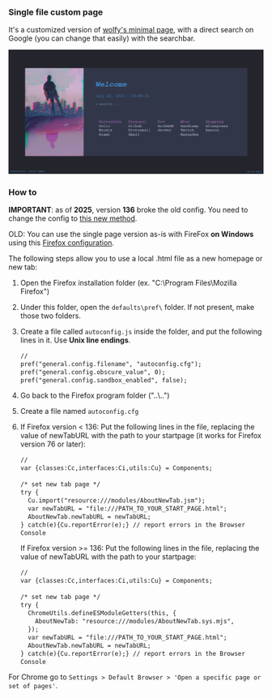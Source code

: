 ### Single file custom page
It's a customized version of [wolfy's minimal page](https://gitlab.com/wolfiy/wlfys-minimal-startpage "wolfy's minimal page"), with a direct search on Google (you can change that easily) with the searchbar.


![](images/image_1.png)

### How to
**IMPORTANT**: as of **2025**, version **136** broke the old config. You need to change the config to [this new method](https://old.reddit.com/r/firefox/comments/1ikvt8s/fixed_firefox_136_breaks_local_file_as_new_tab/).

OLD: You can use the single page version as-is with FireFox __on Windows__ using this [Firefox configuration](https://old.reddit.com/r/startpages/comments/g3qndt/psa_how_to_set_a_custom_new_tab_page_in_firefox/ "trick").

The following steps allow you to use a local .html file as a new homepage or new tab:

1) Open the Firefox installation folder (ex. "C:\Program Files\Mozilla Firefox\")
2) Under this folder, open the `defaults\pref\` folder. If not present, make those two folders.
3) Create a file called `autoconfig.js` inside the folder, and put the following lines in it. Use **Unix line endings**.

      ```
      //
      pref("general.config.filename", "autoconfig.cfg");
      pref("general.config.obscure_value", 0);
      pref("general.config.sandbox_enabled", false);
      ```
4) Go back to the Firefox program folder ("..\\..")
5) Create a file named `autoconfig.cfg`
6) If Firefox version < 136: Put the following lines in the file, replacing the value of newTabURL with the path to your startpage (it works for Firefox version 76 or later):
      ```
      //  
      var {classes:Cc,interfaces:Ci,utils:Cu} = Components;  

      /* set new tab page */  
      try {  
        Cu.import("resource:///modules/AboutNewTab.jsm");  
        var newTabURL = "file:///PATH_TO_YOUR_START_PAGE.html";  
        AboutNewTab.newTabURL = newTabURL;  
      } catch(e){Cu.reportError(e);} // report errors in the Browser Console 
      ```
      If Firefox version >= 136: Put the following lines in the file, replacing the value of newTabURL with the path to your startpage:
      ```
      //  
      var {classes:Cc,interfaces:Ci,utils:Cu} = Components;  

      /* set new tab page */  
      try {  
        ChromeUtils.defineESModuleGetters(this, {
          AboutNewTab: "resource:///modules/AboutNewTab.sys.mjs",
        }); 
        var newTabURL = "file:///PATH_TO_YOUR_START_PAGE.html";  
        AboutNewTab.newTabURL = newTabURL;  
      } catch(e){Cu.reportError(e);} // report errors in the Browser Console
      ```
For Chrome go to `Settings > Default Browser > 'Open a specific page or set of pages'`.
